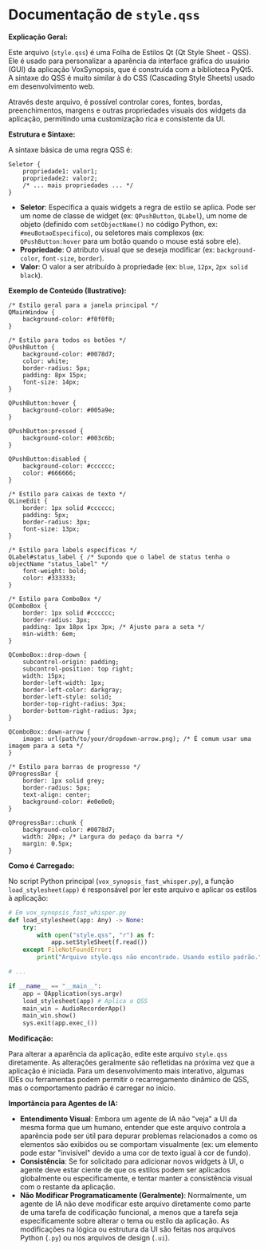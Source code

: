 # Documentação de `style.qss`

**Explicação Geral:**

Este arquivo (`style.qss`) é uma Folha de Estilos Qt (Qt Style Sheet - QSS). Ele é usado para personalizar a aparência da interface gráfica do usuário (GUI) da aplicação VoxSynopsis, que é construída com a biblioteca PyQt5. A sintaxe do QSS é muito similar à do CSS (Cascading Style Sheets) usado em desenvolvimento web.

Através deste arquivo, é possível controlar cores, fontes, bordas, preenchimentos, margens e outras propriedades visuais dos widgets da aplicação, permitindo uma customização rica e consistente da UI.

**Estrutura e Sintaxe:**

A sintaxe básica de uma regra QSS é:

```qss
Seletor {
    propriedade1: valor1;
    propriedade2: valor2;
    /* ... mais propriedades ... */
}
```

*   **Seletor**: Especifica a quais widgets a regra de estilo se aplica. Pode ser um nome de classe de widget (ex: `QPushButton`, `QLabel`), um nome de objeto (definido com `setObjectName()` no código Python, ex: `#meuBotaoEspecifico`), ou seletores mais complexos (ex: `QPushButton:hover` para um botão quando o mouse está sobre ele).
*   **Propriedade**: O atributo visual que se deseja modificar (ex: `background-color`, `font-size`, `border`).
*   **Valor**: O valor a ser atribuído à propriedade (ex: `blue`, `12px`, `2px solid black`).

**Exemplo de Conteúdo (Ilustrativo):**

```qss
/* Estilo geral para a janela principal */
QMainWindow {
    background-color: #f0f0f0;
}

/* Estilo para todos os botões */
QPushButton {
    background-color: #0078d7;
    color: white;
    border-radius: 5px;
    padding: 8px 15px;
    font-size: 14px;
}

QPushButton:hover {
    background-color: #005a9e;
}

QPushButton:pressed {
    background-color: #003c6b;
}

QPushButton:disabled {
    background-color: #cccccc;
    color: #666666;
}

/* Estilo para caixas de texto */
QLineEdit {
    border: 1px solid #cccccc;
    padding: 5px;
    border-radius: 3px;
    font-size: 13px;
}

/* Estilo para labels específicos */
QLabel#status_label { /* Supondo que o label de status tenha o objectName "status_label" */
    font-weight: bold;
    color: #333333;
}

/* Estilo para ComboBox */
QComboBox {
    border: 1px solid #cccccc;
    border-radius: 3px;
    padding: 1px 18px 1px 3px; /* Ajuste para a seta */
    min-width: 6em;
}

QComboBox::drop-down {
    subcontrol-origin: padding;
    subcontrol-position: top right;
    width: 15px;
    border-left-width: 1px;
    border-left-color: darkgray;
    border-left-style: solid;
    border-top-right-radius: 3px;
    border-bottom-right-radius: 3px;
}

QComboBox::down-arrow {
    image: url(path/to/your/dropdown-arrow.png); /* É comum usar uma imagem para a seta */
}

/* Estilo para barras de progresso */
QProgressBar {
    border: 1px solid grey;
    border-radius: 5px;
    text-align: center;
    background-color: #e0e0e0;
}

QProgressBar::chunk {
    background-color: #0078d7;
    width: 20px; /* Largura do pedaço da barra */
    margin: 0.5px;
}
```

**Como é Carregado:**

No script Python principal (`vox_synopsis_fast_whisper.py`), a função `load_stylesheet(app)` é responsável por ler este arquivo e aplicar os estilos à aplicação:

```python
# Em vox_synopsis_fast_whisper.py
def load_stylesheet(app: Any) -> None:
    try:
        with open("style.qss", "r") as f:
            app.setStyleSheet(f.read())
    except FileNotFoundError:
        print("Arquivo style.qss não encontrado. Usando estilo padrão.")

# ...

if __name__ == "__main__":
    app = QApplication(sys.argv)
    load_stylesheet(app) # Aplica o QSS
    main_win = AudioRecorderApp()
    main_win.show()
    sys.exit(app.exec_())
```

**Modificação:**

Para alterar a aparência da aplicação, edite este arquivo `style.qss` diretamente. As alterações geralmente são refletidas na próxima vez que a aplicação é iniciada. Para um desenvolvimento mais interativo, algumas IDEs ou ferramentas podem permitir o recarregamento dinâmico de QSS, mas o comportamento padrão é carregar no início.

**Importância para Agentes de IA:**

*   **Entendimento Visual**: Embora um agente de IA não "veja" a UI da mesma forma que um humano, entender que este arquivo controla a aparência pode ser útil para depurar problemas relacionados a como os elementos são exibidos ou se comportam visualmente (ex: um elemento pode estar "invisível" devido a uma cor de texto igual à cor de fundo).
*   **Consistência**: Se for solicitado para adicionar novos widgets à UI, o agente deve estar ciente de que os estilos podem ser aplicados globalmente ou especificamente, e tentar manter a consistência visual com o restante da aplicação.
*   **Não Modificar Programaticamente (Geralmente)**: Normalmente, um agente de IA não deve modificar este arquivo diretamente como parte de uma tarefa de codificação funcional, a menos que a tarefa seja especificamente sobre alterar o tema ou estilo da aplicação. As modificações na lógica ou estrutura da UI são feitas nos arquivos Python (`.py`) ou nos arquivos de design (`.ui`).
